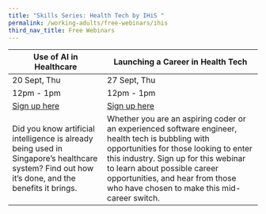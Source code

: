 ```yaml
---
title: "Skills Series: Health Tech by IHiS "
permalink: /working-adults/free-webinars/ihis
third_nav_title: Free Webinars
---
```




| Use of AI in Healthcare	 | Launching a Career in Health Tech | 
| -------- | -------- |
| 20 Sept, Thu     | 27 Sept, Thu   | 
| 12pm - 1pm     | 12pm - 1pm   | 
| [Sign up here](https://safe.menlosecurity.com/https://zoom.us/webinar/register/5016290923014/WN_D2Rbp8IwQqGz-KQJ-_6ciQ)    | [Sign up here](https://safe.menlosecurity.com/https://zoom.us/webinar/register/3616290930605/WN_iBMVGeaeRgGt9Ng4RGOPHg)   | 
| Did you know artificial intelligence is already being used in Singapore’s healthcare system? Find out how it’s done, and the benefits it brings.     | Whether you are an aspiring coder or an experienced software engineer, health tech is bubbling with opportunities for those looking to enter this industry. Sign up for this webinar to learn about possible career opportunities, and hear from those who have chosen to make this mid-career switch.   | 